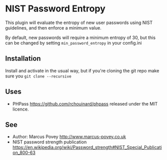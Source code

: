 NIST Password Entropy
=====================

This plugin will evaluate the entropy of new user passwords using NIST guidelines, 
and then enforce a minimum value.

By default, new passwords will require a minimum entropy of 30, but this can be changed
by setting ```min_password_entropy``` in your config.ini

Installation
------------

Install and activate in the usual way, but if you're cloning the git repo make sure
you ```git clone --recursive```

Uses
----
 * PHPass <https://github.com/rchouinard/phpass> released under the MIT licence.

See
---
 * Author: Marcus Povey <http://www.marcus-povey.co.uk> 
 * NIST password strength publication <https://en.wikipedia.org/wiki/Password_strength#NIST_Special_Publication_800-63>
